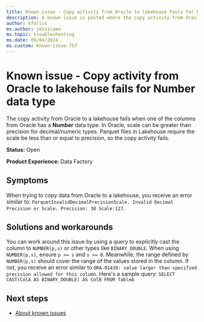 ```yaml
---
title: Known issue - Copy activity from Oracle to lakehouse fails for Number data type
description: A known issue is posted where the copy activity from Oracle to lakehouse fails for Number data type.
author: kfollis
ms.author: jessicamo
ms.topic: troubleshooting  
ms.date: 09/04/2024
ms.custom: known-issue-757
---
```


# Known issue - Copy activity from Oracle to lakehouse fails for Number data type

The copy activity from Oracle to a lakehouse fails when one of the columns from Oracle has a **Number** data type. In Oracle, scale can be greater than precision for decimal/numeric types. Parquet files in Lakehouse require the scale be less than or equal to precision, so the copy activity fails.

**Status:** Open

**Product Experience:** Data Factory

## Symptoms

When trying to copy data from Oracle to a lakehouse, you receive an error similar to: `ParquetInvalidDecimalPrecisionScale. Invalid Decimal Precision or Scale. Precision: 38 Scale:127`.

## Solutions and workarounds

You can work around this issue by using a query to explicitly cast the column to `NUMBER(p,s)` or other types like `BINARY_DOUBLE`. When using `NUMBER(p,s)`, ensure `p >= s` and `s >= 0`. Meanwhile, the range defined by `NUMBER(p,s)` should cover the range of the values stored in the column. If not, you receive an error similar to `ORA-01438: value larger than specified precision allowed for this column`. Here's a sample query: `SELECT CAST(ColA AS BINARY_DOUBLE) AS ColB FROM TableA`

## Next steps

- [About known issues](https://support.fabric.microsoft.com/known-issues)

